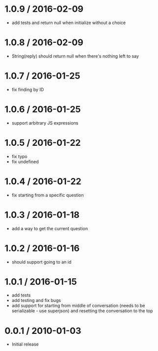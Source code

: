 
1.0.9 / 2016-02-09
==================

  * add tests and return null when initialize without a choice

1.0.8 / 2016-02-09
==================

  * String(reply) should return null when there's nothing left to say

1.0.7 / 2016-01-25
==================

  * fix finding by ID

1.0.6 / 2016-01-25
==================

  * support arbitrary JS expressions

1.0.5 / 2016-01-22
==================

  * fix typo
  * fix undefined

1.0.4 / 2016-01-22
==================

  * fix starting from a specific question

1.0.3 / 2016-01-18
==================

  * add a way to get the current question

1.0.2 / 2016-01-16
==================

  * should support going to an id

1.0.1 / 2016-01-15
==================

  * add tests
  * add testing and fix bugs
  * add support for starting from middle of conversation (needs to be serializable - use superjson) and resetting the conversation to the top

0.0.1 / 2010-01-03
==================

  * Initial release

